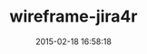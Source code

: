 ---
layout: post
title:  "wireframe-jira4r"
repo:   "aerickson/jira4r"
date:   2015-02-18 16:58:18
gemurl: http://github.com/aerickson/jira4r
---